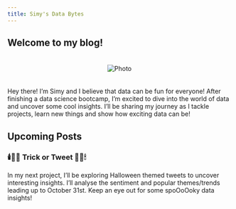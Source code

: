 ```yaml
---
title: Simy's Data Bytes
---
```


## Welcome to my blog!

<div style="text-align: center;">
  <img src="{{ site.baseurl }}/assets/index/cover_photo.jpg" alt="Photo" style="max-width: 50%; height: auto; margin: 20px 0;">
</div>

Hey there! I’m Simy and I believe that data can be fun for everyone! After finishing a data science bootcamp, I’m excited to dive into the world of data and uncover some cool insights. I’ll be sharing my journey as I tackle projects, learn new things and show how exciting data can be!

## Upcoming Posts
  
### **🕯️👻🎃 Trick or Tweet 🎃👻🕯**

In my next project, I’ll be exploring Halloween themed tweets to uncover interesting insights. I’ll analyse the sentiment and popular themes/trends leading up to October 31st. Keep an eye out for some spoOoOoky data insights!

